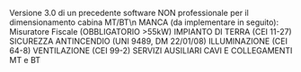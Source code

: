 Versione 3.0 di un precedente software NON professionale per il dimensionamento cabina MT/BT\n
MANCA (da implementare in seguito):
Misuratore Fiscale (OBBLIGATORIO >55kW)
IMPIANTO DI TERRA (CEI 11-27)
SICUREZZA ANTINCENDIO (UNI 9489, DM 22/01/08)
ILLUMINAZIONE (CEI 64-8)
VENTILAZIONE (CEI 99-2)
SERVIZI AUSILIARI
CAVI E COLLEGAMENTI MT e BT
